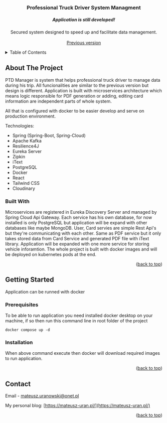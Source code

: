 <a name="readme-top"></a>
<!-- PROJECT LOGO -->
<br />
<div align="center">

  <h3 align="center">Professional Truck Driver System Managment</h3>
  
  <h5 align="center">Application is still developed!</h5>

  <p align="center">
    Secured system designed to speed up and facilitate data management.
    <br />
    <br />
    <a href="https://github.com/mateusz-uran/PTD-Manager">Previous version</a>
  </p>
</div>

<!-- TABLE OF CONTENTS -->
<details>
  <summary>Table of Contents</summary>
  <ol>
    <li>
      <a href="#about-the-project">About The Project</a>
      <ul>
        <li><a href="#built-with">Built With</a></li>
      </ul>
    </li>
    <li>
      <a href="#getting-started">Getting Started</a>
      <ul>
        <li><a href="#prerequisites">Prerequisites</a></li>
        <li><a href="#installation">Installation</a></li>
      </ul>
    </li>
    <li><a href="#contact">Contact</a></li>
  </ol>
</details>

<!-- ABOUT THE PROJECT -->
## About The Project

PTD Manager is system that helps professional truck driver to manage data during his trip.
All funcionalities are similar to the previous version but design is different. Application is built with microservices architecture
which means logic responsible for PDF generation or adding, editing card information are independent parts of whole system.

All that is configured with docker to be easier develop and serve on production environment.

Technologies:
* Spring (Spring-Boot, Spring-Cloud)
* Apache Kafka
* Resilience4J
* Eureka Server
* Zipkin
* iText
* PostgreSQL
* Docker
* React
* Tailwind CSS
* Cloudinary


### Built With

Microservices are registered in Eureka Discovery Server and managed by Spring Cloud Api Gateway. 
Each service has his own database, for now installed is only PostgreSQL but application will be expand
with other databases like maybe MongoDB. User, Card servies are simple Rest Api's but they're communicating 
with each other. Same as PDF service but it only takes stored data from Card Service and generated 
PDF file with iText library.
Application will be expanded with one more service for storing vehicle inforamtion.
The whole project is built with docker images and will be deployed on kubernetes pods at the end.

<p align="right">(<a href="#readme-top">back to top</a>)</p>

<!-- GETTING STARTED -->
## Getting Started

Application can be runned with docker

### Prerequisites

To be able to run application you need installed docker desktop on your machine, 
if so then run this command line in root folder of the project
```
docker compose up -d

```
### Installation

When above command execute then docker will download required images to run application.

<p align="right">(<a href="#readme-top">back to top</a>)</p>

<!-- CONTACT -->
## Contact

Email - mateusz.uranowski@onet.pl

My personal blog: [https://mateusz-uran.pl/](https://mateusz-uran.pl/)

<p align="right">(<a href="#readme-top">back to top</a>)</p>

